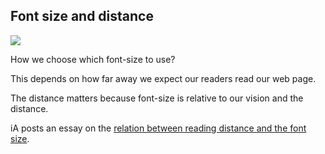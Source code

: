 ## Font size and distance

![](images/ia-responsive-typography.png)

How we choose which font-size to use?

This depends on how far away we expect our readers read our web page.

The distance matters because font-size is relative to our vision and the distance.

iA posts an essay on the [relation between reading distance and the font size](http://ia.net/blog/responsive-typography-the-basics/).


